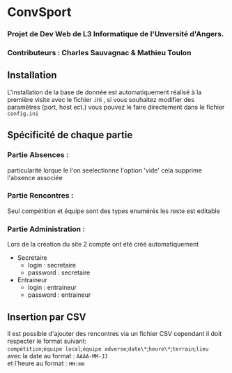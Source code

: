 # ConvSport
### Projet de Dev Web de L3 Informatique de l'Unversité d'Angers.
### Contributeurs : Charles Sauvagnac & Mathieu Toulon

## Installation
L'installation de la base de donnée est automatiquement réalisé à la première visite
avec le fichier .ini , si vous souhaitez modifier des paramètres (port, host ect.) vous pouvez le faire directement dans le fichier `config.ini`

## Spécificité de chaque partie
### Partie Absences :
 particularité lorque le l'on seelectionne l'option 'vide' cela supprime l'absence associée

### Partie Rencontres :
 Seul compétition et équipe sont des types enumérés les reste est editable

### Partie Administration :
 Lors de la création du site 2 compte ont été créé automatiquement
* Secretaire
  * login : secretaire
  * password : secretaire
* Entraineur
  * login : entraineur
  * password : entraineur

## Insertion par CSV
Il est possible d'ajouter des rencontres via un fichier CSV
cependant il doit respecter le format suivant:<br/>
`compétition`;`équipe local`;`équipe adverse`;`date\*`;`heure\*`;`terrain`;`lieu`<br/>
avec la date au format : `AAAA-MM-JJ`<br/>
et l'heure au format : `HH:mm`<br/>
